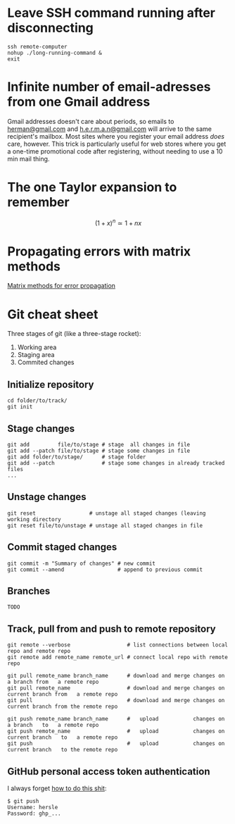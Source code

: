 Leave SSH command running after disconnecting
=============================================

```
ssh remote-computer
nohup ./long-running-command &
exit
```

Infinite number of email-adresses from one Gmail address
========================================================

Gmail addresses doesn't care about periods,
so emails to herman@gmail.com and h.e.r.m.a.n@gmail.com will arrive to the same recipient's mailbox.
Most sites where you register your email address *does* care, however.
This trick is particularly useful for web stores where you get a one-time promotional code after registering,
without needing to use a 10 min mail thing.

The one Taylor expansion to remember
====================================

$$
(1 + x)^n \simeq 1 + nx
$$

Propagating errors with matrix methods
======================================

[Matrix methods for error propagation](https://veritas.ucd.ie/~apl/labs_master/docs/2020/DA/Matrix-Methods-for-Error-Propagation.pdf)

Git cheat sheet
===============

Three stages of git (like a three-stage rocket):
1. Working area
2. Staging area
3. Commited changes

Initialize repository
---------------------
```
cd folder/to/track/
git init
```

Stage changes
-------------
```
git add         file/to/stage # stage  all changes in file
git add --patch file/to/stage # stage some changes in file
git add folder/to/stage/      # stage folder
git add --patch               # stage some changes in already tracked files
...
```

Unstage changes
---------------
```
git reset                 # unstage all staged changes (leaving working directory
git reset file/to/unstage # unstage all staged changes in file
```

Commit staged changes
---------------------
```
git commit -m "Summary of changes" # new commit
git commit --amend                 # append to previous commit
```

Branches
--------
```
TODO
```

Track, pull from and push to remote repository
----------------------------------------------
```
git remote --verbose                  # list connections between local repo and remote repo
git remote add remote_name remote_url # connect local repo with remote repo

git pull remote_name branch_name      # download and merge changes on       a branch from   a remote repo
git pull remote_name                  # download and merge changes on current branch from   a remote repo
git pull                              # download and merge changes on current branch from the remote repo

git push remote_name branch_name      #   upload           changes on       a branch   to   a remote repo
git push remote_name                  #   upload           changes on current branch   to   a remote repo
git push                              #   upload           changes on current branch   to the remote repo
```

GitHub personal access token authentication
-------------------------------------------
I always forget [how to do this shit](https://docs.github.com/en/authentication/keeping-your-account-and-data-secure/managing-your-personal-access-tokens#using-a-personal-access-token-on-the-command-line):
```
$ git push
Username: hersle
Password: ghp_...
```

